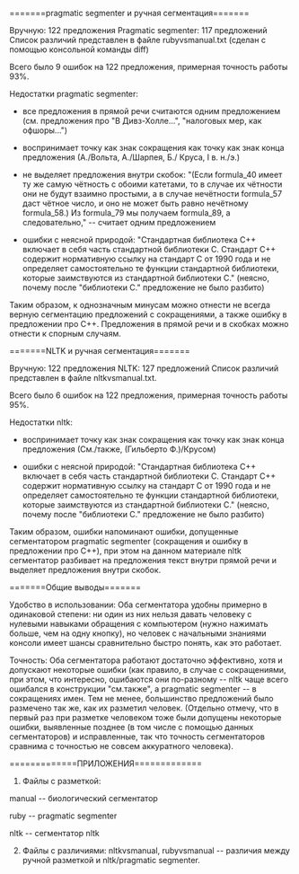  =======pragmatic segmenter и ручная сегментация=======

Вручную: 122 предложения
Pragmatic segmenter: 117 предложений
Список различий представлен в файле rubyvsmanual.txt (сделан с помощью консольной команды diff)

Всего было 9 ошибок на 122 предложения, примерная точность работы 93%.

Недостатки pragmatic segmenter:
- все предложения в прямой речи считаются одним предложением (см. предложения про "В Дивз-Холле...", "налоговых мер, как офшоры...")
- воспринимает точку как знак сокращения как точку как знак конца предложения (А./Вольта, А./Шарпея, Б./ Круса, I в. н./э.)
- не выделяет предложения внутри скобок: "(Если formula_40 имеет ту же самую чётность с обоими катетами, то в случае их чётности они не будут взаимно простыми, а в случае нечётности formula_57 даст чётное число, и оно не может быть равно нечётному formula_58.) Из formula_79 мы получаем formula_89, а следовательно," -- считает одним предложением

- ошибки с неясной природой:
"Стандартная библиотека C++ включает в себя часть стандартной библиотеки C. Стандарт C++ содержит нормативную ссылку на стандарт C от 1990 года и не определяет самостоятельно те функции стандартной библиотеки, которые заимствуются из стандартной библиотеки C." (неясно, почему после "библиотеки С." предложение не было разбито)

Таким образом, к однозначным минусам можно отнести не всегда верную сегментацию предложений с сокращениями, а также ошибку в предложении про С++. Предложения в прямой речи и в скобках можно отнести к спорным случаям.

=======NLTK и ручная сегментация=======

Вручную: 122 предложения
NLTK: 127 предложений
Список различий представлен в файле nltkvsmanual.txt.

Всего было 6 ошибок на 122 предложения, примерная точность работы 95%.

Недостатки nltk: 
- воспринимает точку как знак сокращения как точку как знак конца предложения (См./также, (Гильберто Ф.)/Крусом) 

- ошибки с неясной природой:
"Стандартная библиотека C++ включает в себя часть стандартной библиотеки C. Стандарт C++ содержит нормативную ссылку на стандарт C от 1990 года и не определяет самостоятельно те функции стандартной библиотеки, которые заимствуются из стандартной библиотеки C." (неясно, почему после "библиотеки С." предложение не было разбито)

Таким образом, ошибки напоминают ошибки, допущенные сегментатором pragmatic segmenter (сокращения и ошибку в предложении про С++), при этом на данном материале nltk сегментатор разбивает на предложения текст внутри прямой речи и выделяет предложения внутри скобок.

=======Общие выводы=======

Удобство в использовании:
Оба сегментатора удобны примерно в одинаковой степени: ни один из них нельзя давать человеку с нулевыми навыками обращения с компьютером (нужно нажимать больше, чем на одну кнопку), но человек с начальными знаниями консоли имеет шансы сравнительно быстро понять, как это работает. 

Точность:
Оба сегментатора работают достаточно эффективно, хотя и допускают некоторые ошибки (как правило, в случае с сокращениями, при этом, что интересно, ошибаются они по-разному -- nltk чаще всего ошибался в конструкции "см.также", а pragmatic segmenter -- в сокращениях имен. Тем не менее, большинство предложений было размечено так же, как их разметил человек. 
(Отдельно отмечу, что в первый раз при разметке человеком тоже были допущены некоторые ошибки, выявленные позднее (в том числе с помощью данных сегментаторов) и исправленные, так что точность сегментаторов сравнима с точностью не совсем аккуратного человека).

=============ПРИЛОЖЕНИЯ=============
1. Файлы с разметкой:

manual -- биологический сегментатор

ruby -- pragmatic segmenter

nltk -- сегментатор nltk

2. Файлы с различиями:
nltkvsmanual, rubyvsmanual -- различия между ручной разметкой и nltk/pragmatic segmenter. 
